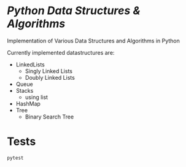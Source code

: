 # _Python Data Structures & Algorithms_
Implementation of Various Data Structures and Algorithms in Python

Currently implemented datastructures are:
- LinkedLists
  - Singly Linked Lists
  - Doubly Linked Lists
- Queue
- Stacks
  - using list
- HashMap
- Tree
  - Binary Search Tree
# Tests
`pytest`
